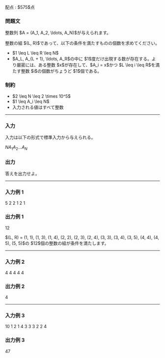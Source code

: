 
<div>

<span>

<span>

<p>
配点 : $575$点
</p>

<div>

<section>

### **問題文**

<p>
整数列 $A = (A_1, A_2, \ldots, A_N)$が与えられます。
</p>

<p>
整数の組 $(L, R)$であって、以下の条件を満たすものの個数を求めてください。
</p>

<ul>

<li>
$1 \leq L \leq R \leq N$
</li>

<li>
$A_L, A_{L + 1}, \ldots, A_R$の中に $1$度だけ出現する数が存在する。より厳密には、ある整数 $x$が存在して、$A_i = x$かつ $L \leq i \leq R$を満たす整数 $i$の個数がちょうど $1$個である。
</li>

</ul>

</section>

</div>

<div>

<section>

### **制約**

<ul>

<li>
$2 \leq N \leq 2 \times 10^5$
</li>

<li>
$1 \leq A_i \leq N$
</li>

<li>
入力される値はすべて整数
</li>

</ul>

</section>

</div>

---

<div>

<div>

<section>

### **入力**

<p>
入力は以下の形式で標準入力から与えられる。
</p>

<div>

$N$$A_1$$A_2$$\ldots$$A_N$
</div>

</section>

</div>

<div>

<section>

### **出力**

<p>
答えを出力せよ。
</p>

</section>

</div>

</div>

---

<div>

<section>

### **入力例 1**

<div>

5
2 2 1 2 1

</div>

</section>

</div>

<div>

<section>

### **出力例 1**

<div>

12

</div>

<p>
$(L, R) = (1, 1), (1, 3), (1, 4), (2, 2), (2, 3), (2, 4), (3, 3), (3, 4), (3, 5), (4, 4), (4, 5), (5, 5)$の $12$個の整数の組が条件を満たします。 
</p>

</section>

</div>

---

<div>

<section>

### **入力例 2**

<div>

4
4 4 4 4

</div>

</section>

</div>

<div>

<section>

### **出力例 2**

<div>

4

</div>

</section>

</div>

---

<div>

<section>

### **入力例 3**

<div>

10
1 2 1 4 3 3 3 2 2 4

</div>

</section>

</div>

<div>

<section>

### **出力例 3**

<div>

47

</div>

</section>

</div>

</span>

</span>

</div>
